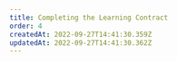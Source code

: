 ```yaml
---
title: Completing the Learning Contract
order: 4
createdAt: 2022-09-27T14:41:30.359Z
updatedAt: 2022-09-27T14:41:30.362Z
---
```

